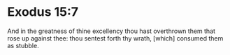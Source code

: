 # Exodus 15:7

And in the greatness of thine excellency thou hast overthrown them that rose up against thee: thou sentest forth thy wrath, [which] consumed them as stubble.